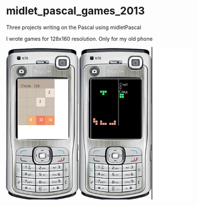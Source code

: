 # midlet_pascal_games_2013
Three projects writing on the Pascal using midletPascal

I wrote games for 128x160 resolution.
Only for my old phone

![creen_games](games.png)
